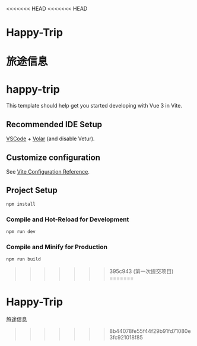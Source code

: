 <<<<<<< HEAD
<<<<<<< HEAD
# Happy-Trip
旅途信息
=======
# happy-trip

This template should help get you started developing with Vue 3 in Vite.

## Recommended IDE Setup

[VSCode](https://code.visualstudio.com/) + [Volar](https://marketplace.visualstudio.com/items?itemName=Vue.volar) (and disable Vetur).

## Customize configuration

See [Vite Configuration Reference](https://vitejs.dev/config/).

## Project Setup

```sh
npm install
```

### Compile and Hot-Reload for Development

```sh
npm run dev
```

### Compile and Minify for Production

```sh
npm run build
```
>>>>>>> 395c943 (第一次提交项目)
=======
# Happy-Trip
旅途信息
>>>>>>> 8b44078fe55f44f29b91fd71080e3fc921018f85
